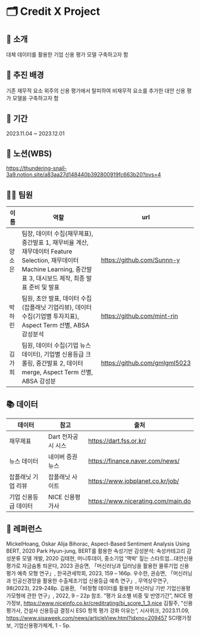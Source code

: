 # 🗂️ Credit X Project

## 📍 소개

대체 데이터를 활용한 기업 신용 평가 모델 구축하고자 함

## 📝 추진 배경

기존 재무적 요소 위주의 신용 평가에서 탈피하여 비재무적 요소를 추가한 대안 신용 평가 모델을 구축하고자 함

## 📆 기간

2023.11.04 ~ 2023.12.01

## 📝 노션(WBS)

https://thundering-snail-3a9.notion.site/a83aa27d148440b392800919fc663b20?pvs=4
 
## 👩‍💻 팀원

| 이름   | 역할                                         | url                          |
| ------ | -------------------------------------------- | ----------------------------- |
| 양소은 | 팀장, 데이터 수집(재무제표), 중간발표 1, 재무비율 계산, 재무데이터 Feature Selection, 재무데이터 Machine Learning, 중간발표 3, 대시보드 제작, 최종 발표 준비 및 발표       | https://github.com/Sunnn-y |
| 박하린 | 팀원, 초안 발표, 데이터 수집(잡플래닛 기업리뷰), 데이터 수집(기업별 투자지표), Aspect Term 선별, ABSA 감성분석         | https://github.com/mint-rin |
| 김가희 | 팀원, 데이터 수집(기업 뉴스데이터), 기업별 신용등급 크롤링, 중간발표 2, 데이터 merge, Aspect Term 선별, ABSA 감성분  | https://github.com/gmlgml5023 |


## 📚 데이터
| 데이터   | 참고                                     | 출처                          |
| ------ | -------------------------------------------- | ----------------------------- |
| 재무제표 | Dart 전자공시 시스   | https://dart.fss.or.kr/ |
| 뉴스 데이터 | 네이버 증권 뉴스      | https://finance.naver.com/news/ |
| 잡플래닛 기업 리뷰 | 잡플래닛 사이트   | https://www.jobplanet.co.kr/job/ |
| 기업 신용등급 데이터 | NICE 신용평가사   | https://www.nicerating.com/main.do |


## 📃 레퍼런스

MickelHoang, Oskar Alija Bihorac, Aspect-Based Sentiment Analysis Using BERT, 2020
Park Hyun-jung, BERT를 활용한 속성기반 감성분석: 속성카테고리 감성분류 모델 개발, 2020
김태현, 머니투데이, 중소기업 '맥박' 짚는 스타트업...대안신용평가로 자금숨통 틔운다, 2023
권승면, 「머신러닝과 딥러닝을 활용한 물류기업 신용평가 예측 모형 연구」, 한국관세학회, 2023, 159 – 166p.
우수한, 권승면, 「머신러닝과 인공신경망을 활용한 수출제조기업 신용등급 예측 연구」, 무역상무연구, 98(2023), 229-248p.
김용환, 「비정형 데이터를 활용한 머신러닝 기반 기업신용평가모형에 관한 연구」, 2022, 9 – 22p 참조.
“평가 요소별 비중 및 반영기간”, NICE 평가정보, https://www.niceinfo.co.kr/creditrating/bi_score_1_3.nice
김필주, “신용평가사, 건설사 신용등급 결정시 ESG 항목 평가 강화 이유는”, 시사위크, 2023.11.09, https://www.sisaweek.com/news/articleView.html?idxno=209457
SCI평가정보, 기업신용평가체계, 1 - 5p.

